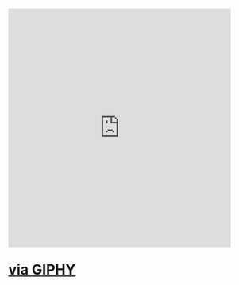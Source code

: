 <h1>
  <iframe src="https://giphy.com/embed/4ilFRqgbzbx4c" width="448" height="480" frameBorder="0" class="giphy-embed" allowFullScreen></iframe><p><a         
  href="https://giphy.com/gifs/smoking-cowboy-bebop-4ilFRqgbzbx4c">via GIPHY</a></p>

</h1>
